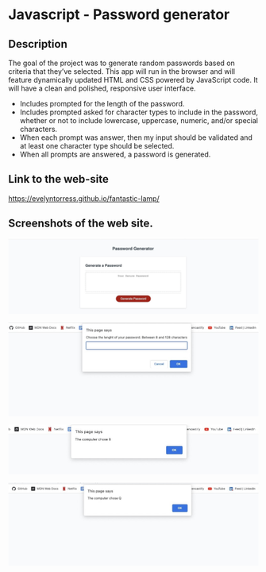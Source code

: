 # Javascript - Password generator

## Description

The goal of the project was to generate random passwords based on criteria that they’ve selected. This app will run in the browser and will feature dynamically updated HTML and CSS powered by JavaScript code. It will have a clean and polished, responsive user interface.


- Includes prompted for the length of the password.
- Includes prompted asked for character types to include in the password, whether or not to include lowercase, uppercase, numeric, and/or special characters.
- When each prompt was answer, then my input should be validated and at least one character type should be selected.
- When all prompts are answered, a password is generated.


## Link to the web-site

https://evelyntorress.github.io/fantastic-lamp/


## Screenshots of the web site.

![](assets/images/website1.jpeg)

![](assets/images/website2.jpeg)

![](assets/images/website3.jpeg)

![](assets/images/website4.jpeg)





